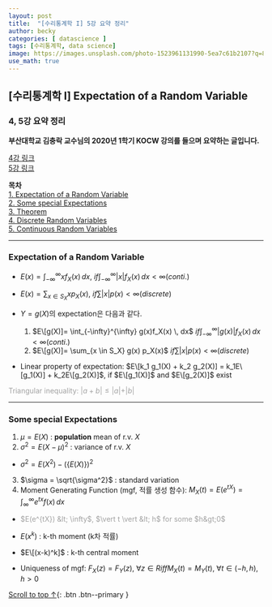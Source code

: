```yaml
---
layout: post
title:  "[수리통계학 I] 5강 요약 정리"
author: becky
categories: [ datascience ]
tags: [수리통계학, data science]
image: https://images.unsplash.com/photo-1523961131990-5ea7c61b2107?q=80&w=1974&auto=format&fit=crop&ixlib=rb-4.0.3&ixid=M3wxMjA3fDB8MHxwaG90by1wYWdlfHx8fGVufDB8fHx8fA%3D%3D
use_math: true
---
```


## [수리통계학 I] Expectation of a Random Variable  
### 4, 5강 요약 정리  

**부산대학교 김충락 교수님의 2020년 1학기 KOCW 강의를 들으며 요약하는 글입니다.**  

[4강 링크](http://www.kocw.net/home/enrolment/enrolmentView.do?cid=7c789810ade43386&lid=8aec1210d15581cd)  
[5강 링크](http://www.kocw.net/home/enrolment/enrolmentView.do?cid=7c789810ade43386&lid=5bc0510cab27c26c)  


**목차**  
[1. Expectation of a Random Variable](#expectation-of-a-random-variable)  
[2. Some special Expectations](#some-special-expectations)  
[3. Theorem](#Theorem)  
[4. Discrete Random Variables](#discrete-random-variables)  
[5. Continuous Random Variables](#continuous-random-variables)  

---   

### Expectation of a Random Variable  

* $E(x)= \int_{-\infty}^{\infty} xf_X(x) \, dx$,  $if \int_{-\infty}^{\infty} \vert x \vert f_X(x) \, dx < \infty (conti.)$  
* $E(x)= \sum_{x \in S_X} x p_X(x)$,  $if \sum \vert x \vert p(x) < \infty (discrete)$  


* $Y= g(X)$의 expectation은 다음과 같다.  
  1. $E\[g(X)]= \int_{-\infty}^{\infty} g(x)f_X(x) \, dx$  $if \int_{-\infty}^{\infty} \vert g(x) \vert f_X(x) \, dx < \infty (conti.)$  
  2. $E\[g(X)]= \sum_{x \in S_X} g(x) p_X(x)$  $if \sum \vert x \vert p(x) < \infty (discrete)$  

* Linear property of expectation: $E\[k_1 g_1(X) + k_2 g_2(X)] = k_1E\[g_1(X)] + k_2E\[g_2(X)]$,  if $E\[g_1(X)]$ and $E\[g_2(X)]$ exist  


<span style='color:#A2A2A2'> Triangular inequality: $\vert a+b \vert \leq \vert a \vert + \vert b \vert$ </span>



---  

### Some special Expectations  

1. $\mu = E(X)$ : **population** mean of r.v. $X$  
2. $\sigma^2 = E(X-\mu)^2$ : variance of r.v. $X$  
  * $\sigma^2 = E(X^2) - (\lbrace E(X) \rbrace)^2$  
3. $\sigma = \sqrt{\sigma^2}$ : standard variation  
4. Moment Generating Function (mgf, 적률 생성 함수): $M_X(t) = E(e^{tX}) = \int_{\infty}^{\infty} e^{tx}f(x) \, dx$  
  * <span style='color:#A2A2A2'> $E(e^{tX}) &lt; \infty$,  $\vert t \vert &lt; h$ for some $h&gt;0$ </span>  


* $E(x^k)$ : k-th moment (k차 적률)  
* $E\[(x-k)^k]$ : k-th central moment  
* Uniqueness of mgf: $F_X(z) = F_Y(z)$,  $\forall z \in R  iff M_X(t) = M_Y(t)$,  $\forall t \in (-h,h)$, $h>0$  









[Scroll to top ↑](#){: .btn .btn--primary }  




